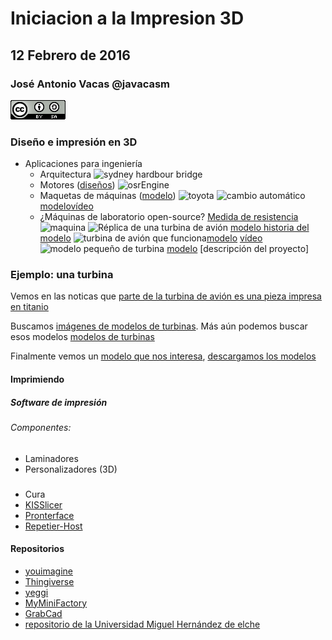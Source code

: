 # Iniciacion a la Impresion 3D

## 12 Febrero de 2016

### José Antonio Vacas @javacasm
![CCbySA](imagenes/CCbySQ_88x31.png)



### Diseño e impresión en 3D

* Aplicaciones para ingeniería
	* Arquitectura
	![sydney hardbour bridge](https://c4.staticflickr.com/8/7369/9148811913_5e6288750d_n.jpg)
	* Motores ([diseños](https://github.com/gNSortino/OSREngines))
	![osrEngine](OSREngine.png)
	* Maquetas de máquinas ([modelo](http://www.thingiverse.com/thing:644933))
	![toyota](http://thingiverse-production-new.s3.amazonaws.com/renders/09/c5/6c/6e/da/IMG_0848_preview_featured.JPG)
	![cambio automático](http://thingiverse-production.s3.amazonaws.com/renders/26/14/39/6f/c3/transmission4_preview_featured.jpg)[modelo](http://www.thingiverse.com/thing:34778)[vídeo](https://www.youtube.com/watch?v=-FyC3dn3HJY)
	* ¿Máquinas de laboratorio open-source? [Medida de resistencia](http://3dprint.com/57992/testrbot-3d-print-testing/)
	![maquina](http://3dprint.com/wp-content/uploads/2015/04/test.png)
	![Réplica de una turbina de avión](http://3dprint.com/wp-content/uploads/2014/10/jets1.jpg) [modelo](https://www.thingiverse.com/thing:392115)[ historia del modelo](http://3dprint.com/17716/3d-printed-jet-engine/)
	![turbina de avión que funciona](http://thingiverse-production.s3.amazonaws.com/renders/f5/fe/54/c3/53/Gerrys_Jet_Engine_preview_featured.jpg)[modelo](http://www.thingiverse.com/thing:114468)    [vídeo](https://www.youtube.com/watch?v=6rX4xv5-NvE)
	![modelo pequeño de turbina](http://3dprint.com/wp-content/uploads/2014/07/buildyourown5.gif) [modelo](https://www.thingiverse.com/thing:392115) [descripción del proyecto]

### Ejemplo: una turbina

Vemos en las noticas que [parte de la turbina de avión es una pieza impresa en titanio](http://www.gereports.com/post/119370423770/jet-engines-with-3d-printed-parts-power-next-gen)

Buscamos [imágenes de modelos de turbinas](https://www.google.es/search?q=thingiverse++turbine&safe=off&espv=2&biw=1920&bih=895&source=lnms&tbm=isch&sa=X&ei=qXVcVbPsKIXwUKX6gKAH&ved=0CAYQ_AUoAQ). Más aún podemos buscar esos modelos [modelos de turbinas](https://www.thingiverse.com/tag:turbine/page:1)

Finalmente vemos un [modelo que nos interesa](http://www.thingiverse.com/thing:76369), [descargamos los modelos](http://www.thingiverse.com/thing:76369/zip)




#### Imprimiendo

##### Software de impresión

######  Componentes:

* Laminadores
* Personalizadores (3D)


###

* Cura
* [KISSlicer](http://kisslicer.com/)
* [Pronterface](http://koti.kapsi.fi/~kliment/printrun/)
* [Repetier-Host](http://www.repetier.com/download/)


#### Repositorios

* [youimagine](https://www.youmagine.com)
* [Thingiverse](http://www.thingiverse.com)
* [yeggi](http://www.yeggi.com/)
* [MyMiniFactory](https://www.myminifactory.com/)
* [GrabCad](https://grabcad.com/)
* [repositorio de la Universidad Miguel Hernández de elche](http://impresion3d.edu.umh.es/)
